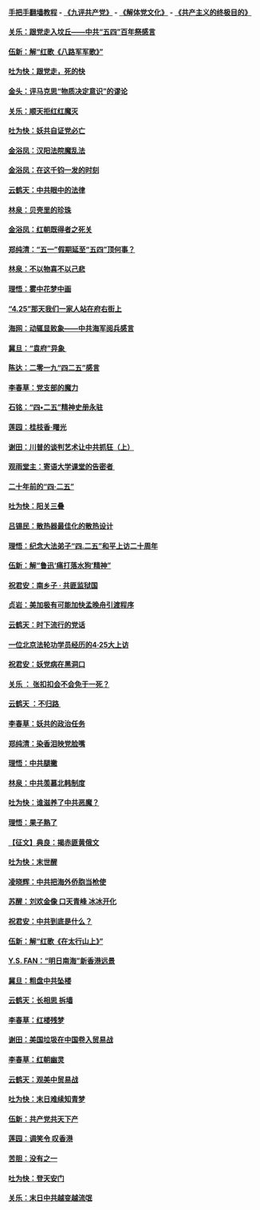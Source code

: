 #### [手把手翻墙教程](https://github.com/gfw-breaker/guides/wiki) -  [《九评共产党》](https://github.com/gfw-breaker/9ping.md?t=05060937) - [《解体党文化》](https://github.com/gfw-breaker/jtdwh.md?t=05060937) - [《共产主义的终极目的》](https://github.com/gfw-breaker/gczydzjmd.md?t=05060937)

#### [关乐：跟党走入坟丘——中共“五四”百年祭感言](../pages/nsc993/n11236150.md?t=05060937) 

#### [伍新：解“红歌《八路军军歌》”](../pages/nsc993/n11227702.md?t=05060937) 

#### [吐为快：跟党走，死的快](../pages/nsc993/n11227511.md?t=05060937) 

#### [金头：评马克思“物质决定意识”的谬论](../pages/nsc993/n11227161.md?t=05060937) 

#### [关乐：顺天拒红红魔灭](../pages/nsc993/n11225393.md?t=05060937) 

#### [吐为快：妖共自证党必亡](../pages/nsc993/n11223109.md?t=05060937) 

#### [金浴凤：汉阳法院魔乱法](../pages/nsc993/n11222083.md?t=05060937) 

#### [金浴凤：在这千钧一发的时刻](../pages/nsc993/n11222047.md?t=05060937) 

#### [云鹤天：中共眼中的法律](../pages/nsc993/n11221943.md?t=05060937) 

#### [林泉：贝壳里的珍珠](../pages/nsc993/n11217073.md?t=05060937) 

#### [金浴凤：红朝既得者之死关](../pages/nsc993/n11217063.md?t=05060937) 

#### [郑纯清：“五一”假期延至“五四”顶何事？](../pages/nsc993/n11217000.md?t=05060937) 

#### [林泉：不以物喜不以己悲](../pages/nsc993/n11216987.md?t=05060937) 

#### [理悟：雾中花梦中画](../pages/nsc993/n11213846.md?t=05060937) 

#### [“4.25”那天我们一家人站在府右街上](../pages/nsc993/n11210435.md?t=05060937) 

#### [海网：动辄显败象——中共海军阅兵感言](../pages/nsc993/n11212147.md?t=05060937) 

#### [冀旦：“袁府”异象 ](../pages/nsc993/n11211996.md?t=05060937) 

#### [陈达：二零一九“四二五”感言](../pages/nsc993/n11211971.md?t=05060937) 

#### [李春草：党支部的魔力](../pages/nsc993/n11211722.md?t=05060937) 

#### [石铭：“四•二五”精神史册永驻](../pages/nsc993/n11210585.md?t=05060937) 

#### [莲园：桂枝香‧曙光](../pages/nsc993/n11210371.md?t=05060937) 

#### [谢田：川普的谈判艺术让中共抓狂（上）](../pages/nsc993/n11209038.md?t=05060937) 

#### [观雨堂主：寄语大学课堂的告密者 ](../pages/nsc993/n11209062.md?t=05060937) 

#### [二十年前的“四·二五”](../pages/nsc993/n11207639.md?t=05060937) 

#### [吐为快：阳关三叠](../pages/nsc993/n11207152.md?t=05060937) 

#### [吕锡民：散热器最佳化的散热设计](../pages/nsc993/n11206294.md?t=05060937) 

#### [理悟：纪念大法弟子“四.二五”和平上访二十周年](../pages/nsc993/n11206269.md?t=05060937) 

#### [伍新：解“鲁迅‘痛打落水狗’精神”](../pages/nsc993/n11206208.md?t=05060937) 

#### [祝君安：南乡子 · 共匪监狱国](../pages/nsc993/n11203831.md?t=05060937) 

#### [贞岩：美加极有可能加快孟晚舟引渡程序](../pages/nsc993/n11203705.md?t=05060937) 

#### [云鹤天：时下流行的党话](../pages/nsc993/n11203254.md?t=05060937) 

#### [一位北京法轮功学员经历的4·25大上访](../pages/nsc993/n11203160.md?t=05060937) 

#### [祝君安：妖党病在黑洞口](../pages/nsc993/n11201449.md?t=05060937) 

#### [关乐 ： 张扣扣会不会免于一死？](../pages/nsc993/n11201363.md?t=05060937) 

#### [云鹤天 ：不归路 ](../pages/nsc993/n11201359.md?t=05060937) 

#### [李春草：妖共的政治任务](../pages/nsc993/n11199926.md?t=05060937) 

#### [郑纯清：染香泪映党脸嘴](../pages/nsc993/n11199911.md?t=05060937) 

#### [理悟：中共腿撇](../pages/nsc993/n11199727.md?t=05060937) 

#### [林泉：中共羡慕北韩制度](../pages/nsc993/n11199776.md?t=05060937) 

#### [吐为快：谁滋养了中共恶魔？](../pages/nsc993/n11199706.md?t=05060937) 

#### [理悟：果子熟了](../pages/nsc993/n11196774.md?t=05060937) 

#### [【征文】典良：揭赤匪黄俄文](../pages/nsc993/n11195773.md?t=05060937) 

#### [吐为快：末世醒](../pages/nsc993/n11196757.md?t=05060937) 

#### [凌晓辉：中共把海外侨胞当枪使](../pages/nsc993/n11195270.md?t=05060937) 

#### [苏醒：刘欢金像 口天青峰 冰冰开化](../pages/nsc993/n11194046.md?t=05060937) 

#### [祝君安：中共到底是什么？](../pages/nsc993/n11193828.md?t=05060937) 

#### [伍新：解“红歌《在太行山上》”](../pages/nsc993/n11193680.md?t=05060937) 

#### [Y.S. FAN：“明日南海”新香港远景](../pages/nsc993/n11189809.md?t=05060937) 

#### [冀旦：粗盘中共坠楼](../pages/nsc993/n11188872.md?t=05060937) 

#### [云鹤天：长相思 拆墙](../pages/nsc993/n11187494.md?t=05060937) 

#### [李春草：红楼残梦](../pages/nsc993/n11187468.md?t=05060937) 

#### [谢田：美国垃圾在中国卷入贸易战](../pages/nsc993/n11184083.md?t=05060937) 

#### [李春草：红朝幽灵](../pages/nsc993/n11186717.md?t=05060937) 

#### [云鹤天：观美中贸易战](../pages/nsc993/n11184252.md?t=05060937) 

#### [吐为快：末日难续知青梦](../pages/nsc993/n11183957.md?t=05060937) 

#### [伍新：共产党共天下产](../pages/nsc993/n11183941.md?t=05060937) 

#### [莲园：调笑令 叹香港](../pages/nsc993/n11183930.md?t=05060937) 

#### [苦胆：没有之一](../pages/nsc993/n11183909.md?t=05060937) 

#### [吐为快：登天安门](../pages/nsc993/n11183895.md?t=05060937) 

#### [关乐：末日中共越变越流氓](../pages/nsc993/n11183026.md?t=05060937) 

